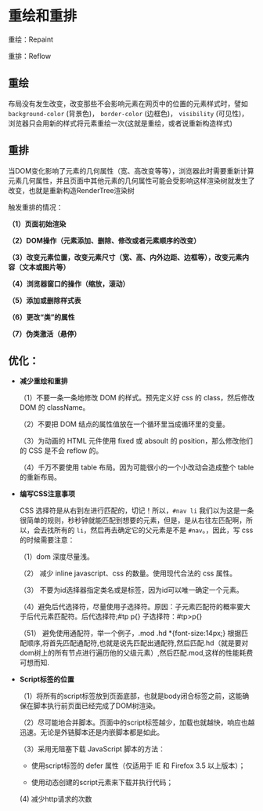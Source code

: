 # 重绘和重排

重绘：Repaint

重排：Reflow

## 重绘

布局没有发生改变，改变那些不会影响元素在网页中的位置的元素样式时，譬如 `background-color` \(背景色\)， `border-color` \(边框色\)， `visibility` \(可见性\)，浏览器只会用新的样式将元素重绘一次\(这就是重绘，或者说重新构造样式\)

## 重排

当DOM变化影响了元素的几何属性（宽、高改变等等），浏览器此时需要重新计算元素几何属性，并且页面中其他元素的几何属性可能会受影响这样渲染树就发生了改变，也就是重新构造RenderTree渲染树

触发重排的情况：

**（1）页面初始渲染**

**（2）DOM操作（元素添加、删除、修改或者元素顺序的改变）**

**（3）改变元素位置，改变元素尺寸（宽、高、内外边距、边框等），改变元素内容（文本或图片等）**

**（4）浏览器窗口的操作（缩放，滚动）**

**（5）添加或删除样式表**

**（6）更改“类”的属性**

**（7）伪类激活（悬停）**

## 优化：

* **减少重绘和重排**

  （1）不要一条一条地修改 DOM 的样式。预先定义好 css 的 class，然后修改 DOM 的 className。

  （2）不要把 DOM 结点的属性值放在一个循环里当成循环里的变量。

  （3）为动画的 HTML 元件使用 fixed 或 absoult 的 position，那么修改他们的 CSS 是不会 reflow 的。

  （4）千万不要使用 table 布局。因为可能很小的一个小改动会造成整个 table 的重新布局。

* **编写CSS注意事项**

  CSS 选择符是从右到左进行匹配的，切记！所以，`#nav li` 我们以为这是一条很简单的规则，秒秒钟就能匹配到想要的元素，但是，是从右往左匹配啊，所以，会去找所有的 `li`，然后再去确定它的父元素是不是 `#nav`。，因此，写 css 的时候需要注意：

  （1）dom 深度尽量浅。

  （2） 减少 inline javascript、css 的数量。使用现代合法的 css 属性。

  （3） 不要为id选择器指定类名或是标签，因为id可以唯一确定一个元素。

  （4）避免后代选择符，尽量使用子选择符。原因：子元素匹配符的概率要大于后代元素匹配符。后代选择符;\#tp p{} 子选择符：\#tp&gt;p{}

  （51） 避免使用通配符，举一个例子，.mod .hd \*{font-size:14px;} 根据匹配顺序,将首先匹配通配符,也就是说先匹配出通配符,然后匹配.hd（就是要对dom树上的所有节点进行遍历他的父级元素）,然后匹配.mod,这样的性能耗费可想而知.

* **Script标签的位置**

  （1）将所有的script标签放到页面底部，也就是body闭合标签之前，这能确保在脚本执行前页面已经完成了DOM树渲染。

  （2）尽可能地合并脚本。页面中的script标签越少，加载也就越快，响应也越迅速。无论是外链脚本还是内嵌脚本都是如此。

  （3）采用无阻塞下载 JavaScript 脚本的方法：

  * 使用script标签的 defer 属性（仅适用于 IE 和 Firefox 3.5 以上版本）；

  * 使用动态创建的script元素来下载并执行代码；

  \(4\) 减少http请求的次数



